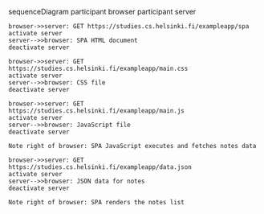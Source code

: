 sequenceDiagram
    participant browser
    participant server

    browser->>server: GET https://studies.cs.helsinki.fi/exampleapp/spa
    activate server
    server-->>browser: SPA HTML document
    deactivate server

    browser->>server: GET https://studies.cs.helsinki.fi/exampleapp/main.css
    activate server
    server-->>browser: CSS file
    deactivate server

    browser->>server: GET https://studies.cs.helsinki.fi/exampleapp/main.js
    activate server
    server-->>browser: JavaScript file
    deactivate server

    Note right of browser: SPA JavaScript executes and fetches notes data

    browser->>server: GET https://studies.cs.helsinki.fi/exampleapp/data.json
    activate server
    server-->>browser: JSON data for notes
    deactivate server

    Note right of browser: SPA renders the notes list
